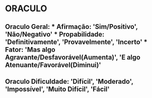 # ORACULO

**Oraculo Geral:**
    * Afirmação: 'Sim/Positivo', 'Não/Negativo'
    * Propabilidade: 'Definitivamente', 'Provavelmente', 'Incerto'
    * Fator: 'Mas algo Agravante/Desfavorável(Aumenta)', 'E algo Atenuante/Favorável(Diminui)'
------------------------------------------------------------------------------------------------

**Oraculo Dificuldade:**
    'Difícil', 'Moderado', 'Impossível', 'Muito Difícil', 'Fácil'
---------------------------------------------------------------------